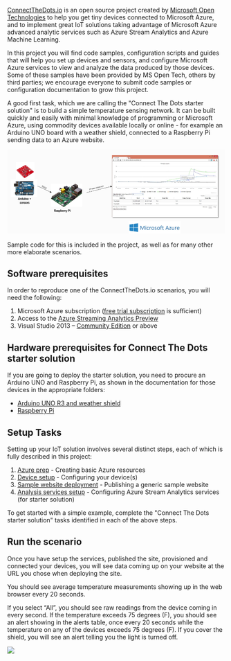[ConnectTheDots.io](http://connectthedots.io) is an open source project created by <a href="http://msopentech.com">Microsoft Open Technologies</a> to help you get tiny devices connected to Microsoft Azure, and to implement great IoT solutions taking advantage of Microsoft Azure advanced analytic services such as Azure Stream Analytics and Azure Machine Learning. 

In this project you will find code samples, configuration scripts and guides that will help you set up devices and sensors, and configure Microsoft Azure services to view and analyze the data produced by those devices. Some of these samples have been provided by MS Open Tech, others by third parties; we encourage everyone to submit code samples or configuration documentation to grow this project.

A good first task, which we are calling the "Connect The Dots starter solution" is to build a simple temperature sensing network. It can be built quickly and easily with minimal knowledge of programming or Microsoft Azure, using commodity devices available locally or online - for example an Arduino UNO board with a weather shield, connected to a Raspberry Pi sending data to an Azure website. 


![](Arduino-Pi-IoT.png)


Sample code for this is included in the project, as well as for many other more elaborate scenarios.

## Software prerequisites ##
In order to reproduce one of the ConnectTheDots.io scenarios, you will need the following:

1. Microsoft Azure subscription ([free trial subscription](http://azure.microsoft.com/en-us/pricing/free-trial/) is sufficient)
2. Access to the [Azure Streaming Analytics Preview](https://account.windowsazure.com/PreviewFeatures)
3. Visual Studio 2013 – [Community Edition](http://www.visualstudio.com/downloads/download-visual-studio-vs) or above

## Hardware prerequisites for Connect The Dots starter solution ##
If you are going to deploy the starter solution, you need to procure an Arduino UNO and Raspberry Pi, as shown in the documentation for those devices in the appropriate folders:

- [Arduino UNO R3 and weather shield](Devices/GatewayConnectedDevices/Arduino/Weather/WeatherShieldJson/Hardware.md)
- [Raspberry Pi](Devices/Gateways/RaspberryPi/Hardware.md)


## Setup Tasks ##
Setting up your IoT solution involves several distinct steps, each of which is fully described in this project:


1. [Azure prep](Azure/AzurePrep/AzurePrep.md) - Creating basic Azure resources
2. [Device setup](Devices/DeviceSetup.md) - Configuring your device(s)
3. [Sample website deployment](Azure/Website/WebsitePublish.md) - Publishing a generic sample website
4. [Analysis services setup](Azure/StreamAnalyticsQueries/SA_setup.md) - Configuring Azure Stream Analytics services (for starter solution)
  
To get started with a simple example, complete the "Connect The Dots starter solution" tasks identified in each of the above steps.

## Run the scenario ##

Once you have setup the services, published the site, provisioned and connected your devices, you will see data coming up on your website at the URL you chose when deploying the site.

You should see average temperature measurements showing up in the web browser every 20 seconds.

If you select “All”, you should see raw readings from the device coming in every second.
If the temperature exceeds 75 degrees (F), you should see an alert showing in the alerts table, once every 20 seconds while the temperature on any of the devices exceeds 75 degrees (F).
If you cover the shield, you will see an alert telling you the light is turned off.

![](https://github.com/MSOpenTech/connectthedots/blob/master/Wiki/Images/WebSiteCapture.png)

